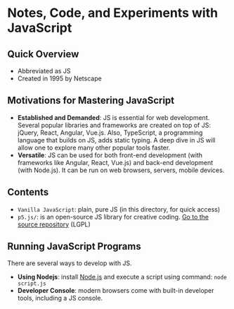 # Notes, Code, and Experiments with JavaScript

## Quick Overview
- Abbreviated as JS
- Created in 1995 by Netscape

## Motivations for Mastering JavaScript
- **Established and Demanded**: JS is essential for web development. Several popular libraries and frameworks are created on top of JS: jQuery, React, Angular, Vue.js. Also, TypeScript, a programming language that builds on JS, adds static typing. A deep dive in JS will allow one to explore many other popular tools faster.
- **Versatile**: JS can be used for both front-end development (with frameworks like Angular, React, Vue.js) and back-end development (with Node.js). It can be run on web browsers, servers, mobile devices.

## Contents
- `Vanilla JavaScript`: plain, pure JS (in this directory, for quick access)
- `p5.js/`: is an open-source JS library for creative coding. [Go to the source repository](https://github.com/processing/p5.js) (LGPL)

## Running JavaScript Programs
There are several ways to develop with JS.
- **Using Nodejs**: install [Node.js](https://nodejs.org/en) and execute a script using command: `node script.js`
- **Developer Console**: modern browsers come with built-in developer tools, including a JS console.